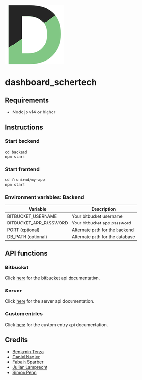 ![plot](./frontend/my-app/public/logo192.png)
# dashboard_schertech



## Requirements
- Node.js v14 or higher



## Instructions

### Start backend
````
cd backend
npm start
````

### Start frontend
````
cd frontend/my-app
npm start
````


### Environment variables: Backend
Variable | Description
--- | ---
BITBUCKET_USERNAME | Your bitbucket username
BITBUCKET_APP_PASSWORD | Your bitbucket app password
PORT (optional) | Alternate path for the backend
DB_PATH (optional) | Alternate path for the database



## API functions

### Bitbucket
Click [here](documentation/bitbucket_api.md) for the bitbucket api documentation.

### Server
Click [here](documentation/server_api.md) for the server api documentation.

### Custom entries
Click [here](documentation/custom_entry_api.md) for the custom entry api documentation.


## Credits
- [Beniamin Terza](https://github.com/beniaminterza)
- [Daniel Nagler](https://github.com/dado-official)
- [Fabain Sparber](https://github.com/SparberFabian)
- [Julian Lamprecht](https://github.com/Juli-EXP)
- [Simon Penn](https://github.com/smnpenn)
